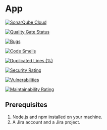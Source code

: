 # App
[![SonarQube Cloud](https://sonarcloud.io/images/project_badges/sonarcloud-light.svg)](https://sonarcloud.io/summary/new_code?id=medaminecheikh_esp_reclamation)

[![Quality Gate Status](https://sonarcloud.io/api/project_badges/measure?project=medaminecheikh_esp_reclamation&metric=alert_status)](https://sonarcloud.io/summary/new_code?id=medaminecheikh_esp_reclamation)

[![Bugs](https://sonarcloud.io/api/project_badges/measure?project=medaminecheikh_esp_reclamation&metric=bugs)](https://sonarcloud.io/summary/new_code?id=medaminecheikh_esp_reclamation)

[![Code Smells](https://sonarcloud.io/api/project_badges/measure?project=medaminecheikh_esp_reclamation&metric=code_smells)](https://sonarcloud.io/summary/new_code?id=medaminecheikh_esp_reclamation)

[![Duplicated Lines (%)](https://sonarcloud.io/api/project_badges/measure?project=medaminecheikh_esp_reclamation&metric=duplicated_lines_density)](https://sonarcloud.io/summary/new_code?id=medaminecheikh_esp_reclamation)

[![Security Rating](https://sonarcloud.io/api/project_badges/measure?project=medaminecheikh_esp_reclamation&metric=security_rating)](https://sonarcloud.io/summary/new_code?id=medaminecheikh_esp_reclamation)

[![Vulnerabilities](https://sonarcloud.io/api/project_badges/measure?project=medaminecheikh_esp_reclamation&metric=vulnerabilities)](https://sonarcloud.io/summary/new_code?id=medaminecheikh_esp_reclamation)

[![Maintainability Rating](https://sonarcloud.io/api/project_badges/measure?project=medaminecheikh_esp_reclamation&metric=sqale_rating)](https://sonarcloud.io/summary/new_code?id=medaminecheikh_esp_reclamation)
## Prerequisites
1. Node.js and npm installed on your machine.
2. A Jira account and a Jira project.


